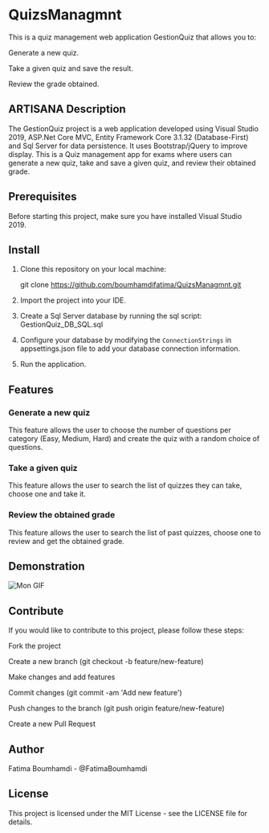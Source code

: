 # QuizsManagmnt

This is a quiz management web application GestionQuiz that allows you to: 

Generate a new quiz. 

Take a given quiz and save the result. 

Review the grade obtained.

## ARTISANA Description

The GestionQuiz project is a web application developed using Visual Studio 2019, ASP.Net Core MVC, Entity Framework Core 3.1.32 (Database-First) and Sql Server for data persistence. 
It uses Bootstrap/jQuery to improve display.
This is a Quiz management app for exams where users can generate a new quiz, take and save a given quiz, and review their obtained grade.

## Prerequisites

Before starting this project, make sure you have installed Visual Studio 2019.

## Install

1. Clone this repository on your local machine:

   git clone https://github.com/boumhamdifatima/QuizsManagmnt.git


2. Import the project into your IDE.

3. Create a Sql Server database by running the sql script: GestionQuiz_DB_SQL.sql

4. Configure your database by modifying the `ConnectionStrings` in appsettings.json file to add your database connection information.

5. Run the application.


## Features

### Generate a new quiz 
This feature allows the user to choose the number of questions per category (Easy, Medium, Hard) and create the quiz with a random choice of questions. 

### Take a given quiz
This feature allows the user to search the list of quizzes they can take, choose one and take it.

### Review the obtained grade
This feature allows the user to search the list of past quizzes, choose one to review and get the obtained grade.

## Demonstration

![Mon GIF](GestionQuiz_Demo.gif)

## Contribute

If you would like to contribute to this project, please follow these steps:

   Fork the project
   
   Create a new branch (git checkout -b feature/new-feature)
   
   Make changes and add features
   
   Commit changes (git commit -am 'Add new feature')
   
   Push changes to the branch (git push origin feature/new-feature)
   
   Create a new Pull Request 

## Author 

Fatima Boumhamdi - @FatimaBoumhamdi 

## License 

This project is licensed under the MIT License - see the LICENSE file for details.
